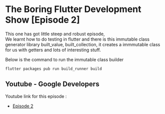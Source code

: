 # The Boring Flutter Development Show [Episode 2]

This one has got little steep and robust episode, <br>
We learnt how to do testing in flutter and
there is this immutable class generator library built_value, built_collection, it creates a immmutable class for us with getters and lots of interesting stuff.

Below is the command to run the immutable class builder
```
flutter packages pub run build_runner build
```

## Youtube - Google Developers

Youtube link for this episode : 
- [Episode 2](https://www.youtube.com/watch?v=TiCA0CEePyE&list=PLOU2XLYxmsIJ7dsVN4iRuA7BT8XHzGtCr&index=23)

